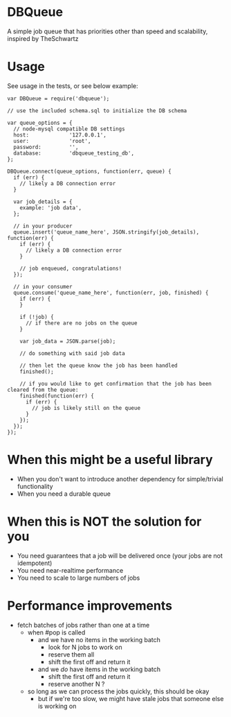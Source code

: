 # DBQueue
A simple job queue that has priorities other than speed and scalability, inspired by TheSchwartz

# Usage

See usage in the tests, or see below example:

```
var DBQueue = require('dbqueue');

// use the included schema.sql to initialize the DB schema

var queue_options = {
  // node-mysql compatible DB settings
  host:             '127.0.0.1',
  user:             'root',
  password:         '',
  database:         'dbqueue_testing_db',
};

DBQueue.connect(queue_options, function(err, queue) {
  if (err) {
    // likely a DB connection error
  }

  var job_details = {
    example: 'job data',
  };

  // in your producer
  queue.insert('queue_name_here', JSON.stringify(job_details), function(err) {
    if (err) {
      // likely a DB connection error
    }

    // job enqueued, congratulations!
  });

  // in your consumer
  queue.consume('queue_name_here', function(err, job, finished) {
    if (err) {
    }

    if (!job) {
      // if there are no jobs on the queue
    }

    var job_data = JSON.parse(job);

    // do something with said job data

    // then let the queue know the job has been handled
    finished();

    // if you would like to get confirmation that the job has been cleared from the queue:
    finished(function(err) {
      if (err) {
        // job is likely still on the queue
      }
    });
  });
});

```

# When this might be a useful library
* When you don't want to introduce another dependency for simple/trivial functionality
* When you need a durable queue

# When this is NOT the solution for you
* You need guarantees that a job will be delivered once (your jobs are not idempotent)
* You need near-realtime performance
* You need to scale to large numbers of jobs

# Performance improvements
* fetch batches of jobs rather than one at a time
  * when #pop is called
    * and we have no items in the working batch
      * look for N jobs to work on
      * reserve them all
      * shift the first off and return it
    * and we *do* have items in the working batch
      * shift the first off and return it
      * reserve another N ?
  * so long as we can process the jobs quickly, this should be okay
    * but if we're too slow, we might have stale jobs that someone else is working on
